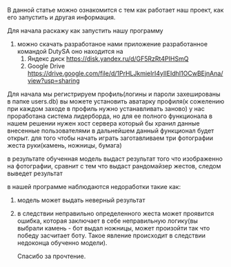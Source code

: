 В данной статье можно ознакомится с тем как работает наш проект, как его запустить и другая информация.

Для начала раскажу как запустить нашу программу

1. можно скачать разработаное нами приложение разработанное командой DutySA
   оно находится на
   1. Яндекс диск https://disk.yandex.ru/d/GF5RzRt4PIHSmQ
   2. Google Drive https://drive.google.com/file/d/1PrHLJkmieIrI4yIIEIdhI1OCwBEjnAna/view?usp=sharing

Для начала мы регистрируем профиль(логины и пароли захешированы в папке users.db)
вы можете установить аватарку профиля(к сожелению при каждом заходе в профиль нужно устанавливать заново)
у нас проработана система лидерборда, но для ее полного функционала в нашем решении нужен хост сервера который бы хранил данные внесенные пользователями
в дальнейшем данный функционал будет открыт.
для того чтобы начать играть заготавливаем три фотографии жеста руки(камень, ножницы, бумага)

в результате обученная модель выдаст результат того что изображенно на фотографии, сравнит с тем что выдаст рандомайзер жестов, следом выведет результат

в нашей программе наблюдаются недоработки такие как:
1. модель может выдать неверный результат
2. в следствии неправильно определенного жеста может проявится ошибка, которая заключает в себе неправильную логику(вы выбрали камень - бот выдал
   ножницы, может произойти так что победу засчитает боту. Такое явление происходит в следствии недоконца обученно модели).

   Спасибо за прочтение.
